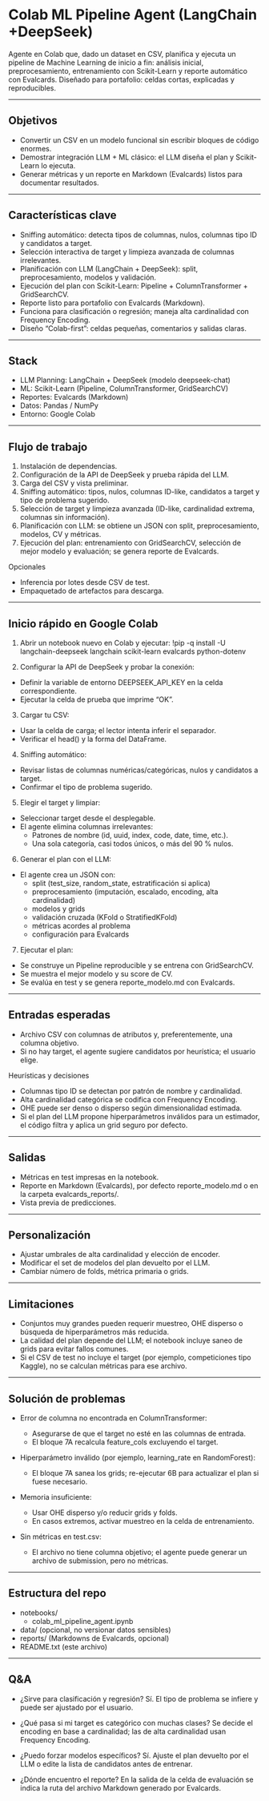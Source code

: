 # Colab ML Pipeline Agent (LangChain +DeepSeek)

Agente en Colab que, dado un dataset en CSV, planifica y ejecuta un pipeline de Machine Learning de inicio a fin: análisis inicial, preprocesamiento, entrenamiento con Scikit-Learn y reporte automático con Evalcards. Diseñado para portafolio: celdas cortas, explicadas y reproducibles.

-------------------------------------------------------------------------------
Objetivos
-------------------------------------------------------------------------------
- Convertir un CSV en un modelo funcional sin escribir bloques de código enormes.
- Demostrar integración LLM + ML clásico: el LLM diseña el plan y Scikit-Learn lo ejecuta.
- Generar métricas y un reporte en Markdown (Evalcards) listos para documentar resultados.

-------------------------------------------------------------------------------
Características clave
-------------------------------------------------------------------------------
- Sniffing automático: detecta tipos de columnas, nulos, columnas tipo ID y candidatos a target.
- Selección interactiva de target y limpieza avanzada de columnas irrelevantes.
- Planificación con LLM (LangChain + DeepSeek): split, preprocesamiento, modelos y validación.
- Ejecución del plan con Scikit-Learn: Pipeline + ColumnTransformer + GridSearchCV.
- Reporte listo para portafolio con Evalcards (Markdown).
- Funciona para clasificación o regresión; maneja alta cardinalidad con Frequency Encoding.
- Diseño “Colab-first”: celdas pequeñas, comentarios y salidas claras.

-------------------------------------------------------------------------------
Stack
-------------------------------------------------------------------------------
- LLM Planning: LangChain + DeepSeek (modelo deepseek-chat)
- ML: Scikit-Learn (Pipeline, ColumnTransformer, GridSearchCV)
- Reportes: Evalcards (Markdown)
- Datos: Pandas / NumPy
- Entorno: Google Colab

-------------------------------------------------------------------------------
Flujo de trabajo
-------------------------------------------------------------------------------
1. Instalación de dependencias.
2. Configuración de la API de DeepSeek y prueba rápida del LLM.
3. Carga del CSV y vista preliminar.
4. Sniffing automático: tipos, nulos, columnas ID-like, candidatos a target y tipo de problema sugerido.
5. Selección de target y limpieza avanzada (ID-like, cardinalidad extrema, columnas sin información).
6. Planificación con LLM: se obtiene un JSON con split, preprocesamiento, modelos, CV y métricas.
7. Ejecución del plan: entrenamiento con GridSearchCV, selección de mejor modelo y evaluación; se genera reporte de Evalcards.

Opcionales
- Inferencia por lotes desde CSV de test.
- Empaquetado de artefactos para descarga.

-------------------------------------------------------------------------------
Inicio rápido en Google Colab
-------------------------------------------------------------------------------
1) Abrir un notebook nuevo en Colab y ejecutar:
!pip -q install -U langchain-deepseek langchain scikit-learn evalcards python-dotenv

2) Configurar la API de DeepSeek y probar la conexión:
- Definir la variable de entorno DEEPSEEK_API_KEY en la celda correspondiente.
- Ejecutar la celda de prueba que imprime “OK”.

3) Cargar tu CSV:
- Usar la celda de carga; el lector intenta inferir el separador.
- Verificar el head() y la forma del DataFrame.

4) Sniffing automático:
- Revisar listas de columnas numéricas/categóricas, nulos y candidatos a target.
- Confirmar el tipo de problema sugerido.

5) Elegir el target y limpiar:
- Seleccionar target desde el desplegable.
- El agente elimina columnas irrelevantes:
  - Patrones de nombre (id, uuid, index, code, date, time, etc.).
  - Una sola categoría, casi todos únicos, o más del 90 % nulos.

6) Generar el plan con el LLM:
- El agente crea un JSON con:
  - split (test_size, random_state, estratificación si aplica)
  - preprocesamiento (imputación, escalado, encoding, alta cardinalidad)
  - modelos y grids
  - validación cruzada (KFold o StratifiedKFold)
  - métricas acordes al problema
  - configuración para Evalcards

7) Ejecutar el plan:
- Se construye un Pipeline reproducible y se entrena con GridSearchCV.
- Se muestra el mejor modelo y su score de CV.
- Se evalúa en test y se genera reporte_modelo.md con Evalcards.

-------------------------------------------------------------------------------
Entradas esperadas
-------------------------------------------------------------------------------
- Archivo CSV con columnas de atributos y, preferentemente, una columna objetivo.
- Si no hay target, el agente sugiere candidatos por heurística; el usuario elige.

Heurísticas y decisiones
- Columnas tipo ID se detectan por patrón de nombre y cardinalidad.
- Alta cardinalidad categórica se codifica con Frequency Encoding.
- OHE puede ser denso o disperso según dimensionalidad estimada.
- Si el plan del LLM propone hiperparámetros inválidos para un estimador, el código filtra y aplica un grid seguro por defecto.

-------------------------------------------------------------------------------
Salidas
-------------------------------------------------------------------------------
- Métricas en test impresas en la notebook.
- Reporte en Markdown (Evalcards), por defecto reporte_modelo.md o en la carpeta evalcards_reports/.
- Vista previa de predicciones.

-------------------------------------------------------------------------------
Personalización
-------------------------------------------------------------------------------
- Ajustar umbrales de alta cardinalidad y elección de encoder.
- Modificar el set de modelos del plan devuelto por el LLM.
- Cambiar número de folds, métrica primaria o grids.

-------------------------------------------------------------------------------
Limitaciones
-------------------------------------------------------------------------------
- Conjuntos muy grandes pueden requerir muestreo, OHE disperso o búsqueda de hiperparámetros más reducida.
- La calidad del plan depende del LLM; el notebook incluye saneo de grids para evitar fallos comunes.
- Si el CSV de test no incluye el target (por ejemplo, competiciones tipo Kaggle), no se calculan métricas para ese archivo.

-------------------------------------------------------------------------------
Solución de problemas
-------------------------------------------------------------------------------
- Error de columna no encontrada en ColumnTransformer:
  - Asegurarse de que el target no esté en las columnas de entrada.
  - El bloque 7A recalcula feature_cols excluyendo el target.

- Hiperparámetro inválido (por ejemplo, learning_rate en RandomForest):
  - El bloque 7A sanea los grids; re-ejecutar 6B para actualizar el plan si fuese necesario.

- Memoria insuficiente:
  - Usar OHE disperso y/o reducir grids y folds.
  - En casos extremos, activar muestreo en la celda de entrenamiento.

- Sin métricas en test.csv:
  - El archivo no tiene columna objetivo; el agente puede generar un archivo de submission, pero no métricas.

-------------------------------------------------------------------------------
Estructura del repo
-------------------------------------------------------------------------------
- notebooks/
  - colab_ml_pipeline_agent.ipynb
- data/ (opcional, no versionar datos sensibles)
- reports/ (Markdowns de Evalcards, opcional)
- README.txt (este archivo)

-------------------------------------------------------------------------------
Q&A
-------------------------------------------------------------------------------
- ¿Sirve para clasificación y regresión?
  Sí. El tipo de problema se infiere y puede ser ajustado por el usuario.

- ¿Qué pasa si mi target es categórico con muchas clases?
  Se decide el encoding en base a cardinalidad; las de alta cardinalidad usan Frequency Encoding.

- ¿Puedo forzar modelos específicos?
  Sí. Ajuste el plan devuelto por el LLM o edite la lista de candidatos antes de entrenar.

- ¿Dónde encuentro el reporte?
  En la salida de la celda de evaluación se indica la ruta del archivo Markdown generado por Evalcards.
